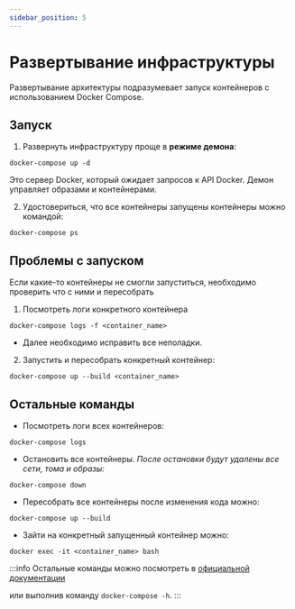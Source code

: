 ```yaml
---
sidebar_position: 5
---
```

# Развертывание инфраструктуры
Развертывание архитектуры подразумевает запуск контейнеров с использованием Docker Compose.

## Запуск
1. Развернуть инфраструктуру проще в **режиме демона**:
```
docker-compose up -d
```
Это сервер Docker, который ожидает запросов к API Docker. Демон управляет образами и контейнерами. 

2. Удостовериться, что все контейнеры запущены контейнеры можно командой:
```
docker-compose ps
```

## Проблемы с запуском
Если какие-то контейнеры не смогли запуститься, необходимо проверить что с ними и пересобрать

1. Посмотреть логи конкретного контейнера 
```
docker-compose logs -f <container_name>
```
* Далее необходимо исправить все неполадки.

2. Запустить и пересобрать конкретный контейнер:
```
docker-compose up --build <container_name>
```

## Остальные команды
* Посмотреть логи всех контейнеров:
```
docker-compose logs
```
* Остановить все контейнеры. *После остановки будут удалены все сети, тома и образы:*
```
docker-compose down
```
* Пересобрать все контейнеры после изменения кода можно:
```
docker-compose up --build
```
* Зайти на конкретный запущенный контейнер можно:
```
docker exec -it <container_name> bash
```

:::info
Остальные команды можно посмотреть в [официальной документации](https://docs.docker.com/compose/reference/)

или выполнив команду `docker-compose -h`.
:::
